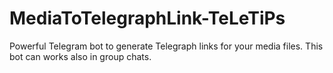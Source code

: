 # MediaToTelegraphLink-TeLeTiPs
Powerful Telegram bot to generate Telegraph links for your media files. This bot can works also in group chats.
